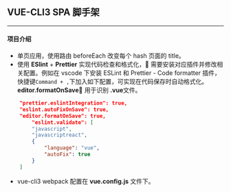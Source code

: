 ## VUE-CLI3 SPA 脚手架

---

#### 项目介绍

-   单页应用，使用路由 beforeEach 改变每个 hash 页面的 title。
-   使用 **ESlint** + **Prettier** 实现代码检查和格式化， 需要安装对应插件并修改相关配置。例如在 vscode 下安装 ESLint 和 Prettier - Code formatter 插件，快捷键`Command + ,`下加入如下配置，可实现在代码保存时自动格式化。**editor.formatOnSave** 用于识别 **.vue**文件。

```json
    "prettier.eslintIntegration": true,
    "eslint.autoFixOnSave": true,
    "editor.formatOnSave": true,
        "eslint.validate": [
        "javascript",
        "javascriptreact",
        {
            "language": "vue",
            "autoFix": true
        }
    ]
```

-   vue-cli3 webpack 配置在 **vue.config.js** 文件下。

